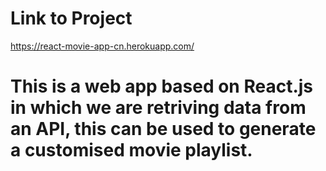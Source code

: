 # Link to Project

https://react-movie-app-cn.herokuapp.com/ 


# This is a web app based on React.js in which we are retriving data from an API, this can be used to generate a customised movie playlist. 
